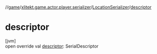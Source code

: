 //[game](../../../index.md)/[xlitekt.game.actor.player.serializer](../index.md)/[LocationSerializer](index.md)/[descriptor](descriptor.md)

# descriptor

[jvm]\
open override val [descriptor](descriptor.md): SerialDescriptor
